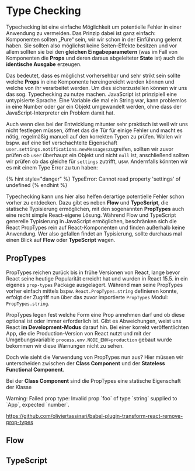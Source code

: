# Type Checking

Typechecking ist eine einfache Möglichkeit um potentielle Fehler in einer Anwendung zu vermeiden. Das Prinzip dabei ist ganz einfach: Komponenten sollten „Pure“ sein, wir wir schon in der Einführung gelernt haben. Sie sollten also möglichst keine Seiten-Effekte besitzen und vor allem sollten sie bei den **gleichen Eingabeparametern** \(was im Fall von Komponenten die **Props** und deren daraus abgeleiteter **State** ist\) auch die **identische Ausgabe** erzeugen.

Das bedeutet, dass es möglichst vorhersehbar und sehr strikt sein sollte welche **Props** in eine Komponente hereingereicht werden können und welche von ihr verarbeitet werden. Um dies sicherzustellen können wir uns das sog. Typechecking zu nutze machen. JavaScript ist prinzipiell eine untypisierte Sprache. Eine Variable die mal ein String war, kann problemlos in eine Number oder gar ein Objekt umgewandelt werden, ohne dass der JavaScript-Interpreter ein Problem damit hat.

Auch wenn dies bei der Entwicklung mitunter sehr praktisch ist weil wir uns nicht festlegen müssen, öffnet das die Tür für einige Fehler und macht es nötig, regelmäßig manuell auf den korrekten Typen zu prüfen. Wollen wir bspw. auf eine tief verschachtelte Eigenschaft `user.settings.notifications.newMessages`zugreifen, sollten wir zuvor prüfen ob `user` überhaupt ein Objekt und nicht `null` ist, anschließend sollten wir prüfen ob das gleiche für `settings` zutrifft, usw. Andernfalls könnten wir es mit einem Type Error zu tun haben:

{% hint style="danger" %}
TypeError: Cannot read property 'settings' of undefined
{% endhint %}

Typechecking kann uns hier also helfen derartige potentielle Fehler schon vorher zu entdecken. Dazu gibt es neben **Flow** und **TypeScript**, die statische Typisierung ermöglichen, mit den sogenannten **PropTypes** auch eine recht simple React-eigene Lösung. Während Flow und TypeScript generelle Typisierung in JavaScript ermöglichen, beschränken sich die React PropTypes rein auf React-Komponenten und finden außerhalb keine Anwendung. Wer also gefallen findet an Typisierung, sollte durchaus mal einen Blick auf **Flow** oder **TypeScript** wagen.

## PropTypes

PropTypes reichen zurück bis in frühe Versionen von React, lange bevor React seine heutige Popularität erreicht hat und wurden in React 15.5. in ein eigenes `prop-types` Package ausgelagert. Während man seine PropTypes vorher einfach mittels bspw. `React.PropTypes.string` definieren konnte, erfolgt der Zugriff nun über das zuvor importierte `PropTypes` Modul: `PropTypes.string`.

PropTypes legen fest welche Form eine Prop annehmen darf und ob diese optional ist oder immer erforderlich ist. Gibt es Abweichungen, weist uns React **im Development-Modus** darauf hin. Bei einer korrekt veröffentlichten App, die die Production-Version von React nutzt und mit der Umgebungsvariable `process.env.NODE_ENV=production` gebaut wurde bekommen wir diese Warnungen nicht zu sehen.

Doch wie sieht die Verwendung von PropTypes nun aus? Hier müssen wir unterscheiden zwischen der **Class Component** und der **Stateless Functional Component**. 

Bei der **Class Component** sind die PropTypes  eine statische Eigenschaft der Klasse

Warning: Failed prop type: Invalid prop \`foo\` of type \`string\` supplied to \`App\`, expected \`number\`.

https://github.com/oliviertassinari/babel-plugin-transform-react-remove-prop-types

## Flow

## TypeScript

